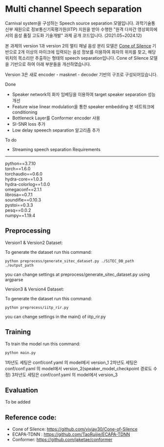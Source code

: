 # Multi channel Speech separation

Carnival system을 구성하는 Speech source separation 모델입니다.
과학기술통신부 재원으로 정보통신기획평가원(IITP) 지원을 받아 수행한
"원격 다자간 영상회의에서의 음성 품질 고도화 기술개발" 과제 공개 코드입니다.
(2021.05~2024.12)

본 과제의 version 1과 version 2의 멀티 채널 음성 분리 모델은 [Cone of Silence](https://github.com/vivjay30/Cone-of-Silence) 기반으로 2개 이상의 마이크에 입력되는 음성 정보를 이용하여 화자의 위치를 찾고, 해당 위치의 목소리만 추출하는 형태의 speech separation입니다.
Cone of Silence 모델을 기반으로 하여 아래 부분들을 개선하였습니다.

Version 3은 새로 encoder - masknet - decoder 기반의 구조로 구성되어있습니다.

Done

* Speaker network의 화자 임베딩을 이용하여 target speaker separation 성능 개선
* Feature wise linear modulation을 통한 speaker embedding 본 네트워크에 conditioning
* Bottleneck Layer를 Conformer encoder 사용
* SI-SNR loss 추가
* Low delay speeech separation 알고리즘 추가 

To do

* Streaming speech separation
Requirements
-------------
python==3.7.10     
torch==1.6.0    
torchaudio==0.6.0        
hydra-core==1.0.3           
hydra-colorlog==1.0.0      
omegaconf==2.1.1         
librosa==0.7.1         
soundifle==0.10.3          
pystoi==0.3.3       
pesq==0.0.2         
numpy==1.19.4       

Preprocessing
-------------
Version1 & Version2 Dataset:

To generate the dataset run this command:

    python preprocess/generate_sitec_dataset.py ./SiTEC_DB_path ./output_path
    
you can change settings at preprocess/generate_sitec_dataset.py using argparse

Version3 & Version4 Dataset:

To generate the dataset run this command:

    python preprocess/iitp_rir.py

you can change settings in the main() of iitp_rir.py

Training
-------------
To train the model run this command:

    python main.py
    
1차년도 세팅은 conf/conf.yaml 의 model에서 version_1
2차년도 세팅은 conf/conf.yaml 의 model에서 version_2(speaker_model_checkpoint 경로도 수정)
3차년도 세팅은 conf/conf.yaml 의 model에서 version_3

Evaluation
-------------
To be added

Reference code:
-------------
* Cone of Silence: https://github.com/vivjay30/Cone-of-Silence
* ECAPA-TDNN : https://github.com/TaoRuijie/ECAPA-TDNN 
* Conformer: https://github.com/jaketae/conformer 
